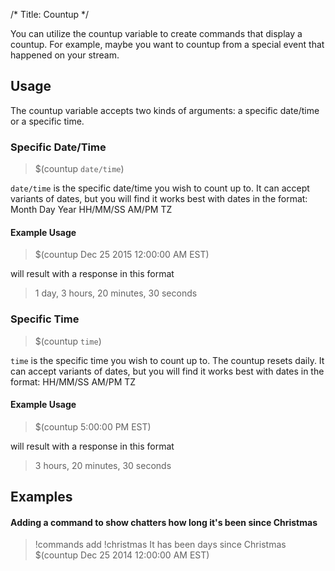 /*
Title: Countup
*/

You can utilize the countup variable to create commands that display a countup. For example, maybe you want to countup from a special event that happened on your stream.

## Usage

The countup variable accepts two kinds of arguments: a specific date/time or a specific time.

### Specific Date/Time

> $(countup `date/time`)

`date/time` is the specific date/time you wish to count up to. It can accept variants of dates, but you will find it works best with dates in the format: Month Day Year HH/MM/SS AM/PM TZ

#### Example Usage

> $(countup Dec 25 2015 12:00:00 AM EST)

will result with a response in this format

> 1 day, 3 hours, 20 minutes, 30 seconds

### Specific Time

> $(countup `time`)

`time` is the specific time you wish to count up to. The countup resets daily. It can accept variants of dates, but you will find it works best with dates in the format: HH/MM/SS AM/PM TZ

#### Example Usage

> $(countup 5:00:00 PM EST)

will result with a response in this format

> 3 hours, 20 minutes, 30 seconds

## Examples

#### Adding a command to show chatters how long it's been since Christmas

> !commands add !christmas It has been days since Christmas $(countup Dec 25 2014 12:00:00 AM EST)
